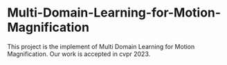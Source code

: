 # Multi-Domain-Learning-for-Motion-Magnification
This project is the implement of Multi Domain Learning  for Motion Magnification. Our work is accepted in cvpr 2023.
